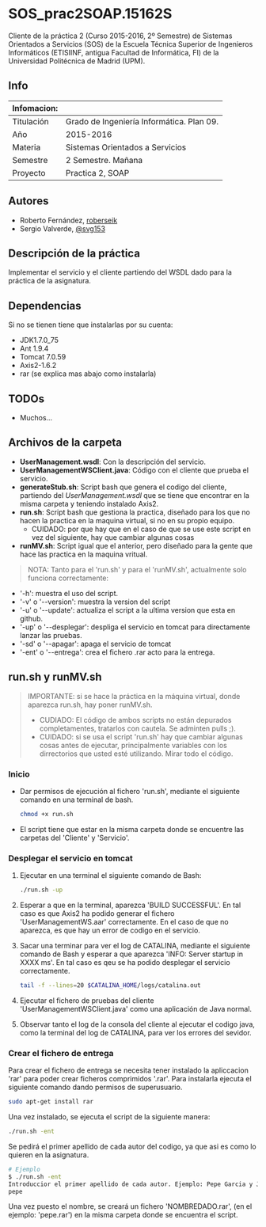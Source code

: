 # SOS_prac2SOAP.15162S
Cliente de la práctica 2 (Curso 2015-2016, 2º Semestre) de Sistemas Orientados a Servicios (SOS) de la Escuela Técnica Superior de Ingenieros Informáticos (ETISIINF, antigua Facultad de Informática, FI) de la Universidad Politécnica de Madrid (UPM).

## Info
| Infomacion: |  |   
| ----------- | --------
| Titulación  | Grado de Ingeniería Informática. Plan 09.
| Año         | 2015-2016
| Materia     | Sistemas Orientados a Servicios
| Semestre    | 2 Semestre. Mañana
| Proyecto    | Practica 2, SOAP

## Autores
* Roberto Fernández, [roberseik][2]
* Sergio Valverde, [@svg153][3]

## Descripción de la práctica
Implementar el servicio y el cliente partiendo del WSDL dado para la práctica de la asignatura.

## Dependencias
Si no se tienen tiene que instalarlas por su cuenta:
* JDK1.7.0_75
* Ant 1.9.4
* Tomcat 7.0.59
* Axis2-1.6.2
* rar (se explica mas abajo como instalarla)

## TODOs
* Muchos...

## Archivos de la carpeta
* **UserManagement.wsdl**: Con la descripción del servicio.
* **UserManagementWSClient.java**: Código con el cliente que prueba el servicio.
* **generateStub.sh**: Script bash que genera el codigo del cliente, partiendo del *UserManagement.wsdl* que se tiene que encontrar en la misma carpeta y teniendo instalado Axis2.
* **run.sh**: Script bash que gestiona la practica, diseñado para los que no hacen la practica en la maquina virtual, si no en su propio equipo.
    * CUIDADO: por que hay que en el caso de que se use este script en vez del siguiente, hay que cambiar algunas cosas
* **runMV.sh**: Script igual que el anterior, pero diseñado para la gente que hace las practica en la maquina vritual.

> NOTA: Tanto para el 'run.sh' y para el 'runMV.sh', actualmente solo funciona correctamente:
* '-h': muestra el uso del script.
* '-v' o '--version': muestra la version del script
* '-u' o '--update': actualiza el script a la ultima version que esta en github.
* '-up' o '--desplegar': despliga el servicio en tomcat para directamente lanzar las pruebas.
* '-sd' o '--apagar': apaga el servicio de tomcat
* '-ent' o '--entrega': crea el fichero .rar acto para la entrega.


## run.sh y runMV.sh

> IMPORTANTE: si se hace la práctica en la máquina virtual, donde aparezca run.sh, hay poner runMV.sh.
> * CUDIADO: El código de ambos scripts no están depurados completamentes, tratarlos con cautela. Se adminten pulls ;).
> * CUIDADO: si se usa el script 'run.sh' hay que cambiar algunas cosas antes de ejecutar, principalmente variables con los dirrectorios que usted esté utilizando. Mirar todo el código.

### Inicio

* Dar permisos de ejecución al fichero 'run.sh', mediante el siguiente comando en una terminal de bash.

    ```bash
    chmod +x run.sh
    ```
* El script tiene que estar en la misma carpeta donde se encuentre las carpetas del 'Cliente' y 'Servicio'.

### Desplegar el servicio en tomcat
1. Ejecutar en una terminal el siguiente comando de Bash:

    ```bash
    ./run.sh -up
    ```
2. Esperar a que en la terminal, aparezca 'BUILD SUCCESSFUL'. En tal caso es que Axis2 ha podido generar el fichero 'UserManagementWS.aar' correctamente. En el caso de que no aparezca, es que hay un error de codigo en el servicio.

3. Sacar una terminar para ver el log de CATALINA, mediante el siguiente comando de Bash y esperar a que aparezca 'INFO: Server startup in XXXX ms'. En tal caso es qeu se ha podido desplegar el servicio correctamente.
    ```bash
    tail -f --lines=20 $CATALINA_HOME/logs/catalina.out
    ```

4. Ejecutar el fichero de pruebas del cliente 'UserManagementWSClient.java' como una aplicación de Java normal.

5. Observar tanto el log de la consola del cliente al ejecutar el codigo java, como la terminal del log de CATALINA, para ver los errores del sevidor.

### Crear el fichero de entrega

Para crear el fichero de entrega se necesita tener instalado la apliccacion 'rar' para poder crear ficheros comprimidos '.rar'. Para instalarla ejecuta el siguiente comando dando permisos de superusuario.
```bash
sudo apt-get install rar
```
Una vez instalado, se ejecuta el script de la siguiente manera:
```bash
./run.sh -ent
```
Se pedirá el primer apellido de cada autor del codigo, ya que asi es como lo quieren en la asignatura.
```bash
# Ejemplo
$ ./run.sh -ent
Introduccior el primer apellido de cada autor. Ejemplo: Pepe Garcia y Jose Perez --> garciaperez
pepe
```
Una vez puesto el nombre, se creará un fichero 'NOMBREDADO.rar', (en el ejemplo: 'pepe.rar') en la misma carpeta donde se encuentra el script.



[2]: https://github.com/roberseik
[3]: https://twitter.com/svg153

